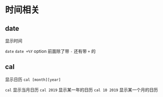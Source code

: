 # 时间相关

## date

显示时间

`date`
`date +%Y` option 前面除了带 `-` 还有带 `+` 的

## cal

显示日历 `cal [month][year]`

`cal` 显示当月日历
`cal 2019` 显示某一年的日历
`cal 10 2019` 显示某一个月的日历
